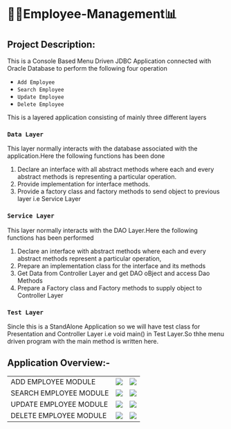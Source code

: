 # 👷‍♂️Employee-Management📊

## Project Description:

This is a Console Based Menu Driven JDBC Application connected with Oracle Database to perform the following four operation
- ```Add Employee```
- ```Search Employee```
- ```Update Employee```
- ```Delete Employee```

This is a layered application consisting of mainly three different layers

### ```Data Layer```

This layer normally interacts with the database associated with the application.Here the following functions has been done

1) Declare an interface with all abstract methods where each and every abstract methods is representing a particular operation.
2) Provide implementation for interface methods.
3) Provide a factory class and factory methods to send object to previous layer i.e Service Layer

### ```Service Layer```

This layer normally interacts with the DAO Layer.Here the following functions has been performed

1) Declare an interface with abstract methods where each and every abstract methods represent a particular operation,
2) Prepare an implementation class for the interface and its methods
3) Get Data from Controller Layer and get DAO oBject and access Dao Methods
4) Prepare a Factory class and Factory methods to supply object to Controller Layer

### ```Test Layer```

Sincle this is a StandAlone Application so we will have test class for Presentation and Controller Layer i.e void main() in Test Layer.So thhe menu driven program with the main method is written here.

## Application Overview:-

<table>
    <tr>
	<td> ADD EMPLOYEE MODULE </td>
        <td><img src="https://user-images.githubusercontent.com/91726340/235788215-c6dad9b9-cba4-48dd-91a4-7db7f5deb150.png"></td>
        <td><img src="https://user-images.githubusercontent.com/91726340/235788225-b2f0a162-6f48-4583-9b2c-af33fe4d465f.png"></td>
    </tr>
  <tr>
	<td> SEARCH EMPLOYEE MODULE </td>
        <td><img src="https://user-images.githubusercontent.com/91726340/235788659-1758cfe6-9489-4440-b179-ee33dca7b217.png"></td>
        <td><img src="https://user-images.githubusercontent.com/91726340/235788670-f9a11d89-0a07-4a10-9f2c-3cd3508174c7.png"></td>
    </tr>
 <tr>
	<td> UPDATE EMPLOYEE MODULE </td>
        <td><img src="https://user-images.githubusercontent.com/91726340/235788786-9f5ff54e-ca4e-4e93-9248-ee7dd8269086.png"></td>
        <td><img src="https://user-images.githubusercontent.com/91726340/235788802-2f993f48-303e-4d3e-8291-4f62141fc7bb.png"></td>
    </tr>
 <tr>
	<td> DELETE EMPLOYEE MODULE </td>
        <td><img src="https://user-images.githubusercontent.com/91726340/235788921-4ff56866-a4ea-4528-8a6c-07307df15996.png"></td>
        <td><img src="https://user-images.githubusercontent.com/91726340/235788929-e65c8d5c-e9c1-4500-8824-516b5a07242c.png"></td>
    </tr>

</table>


